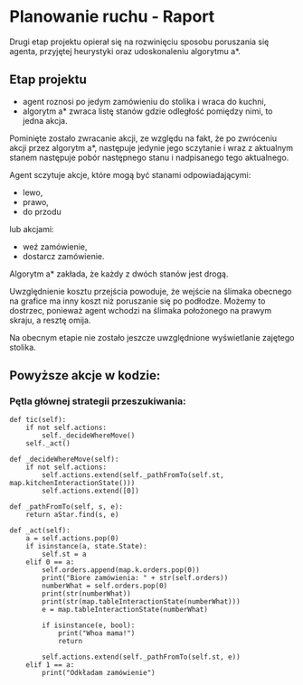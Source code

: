 # Planowanie ruchu - Raport  

Drugi etap projektu opierał się na rozwinięciu sposobu poruszania się agenta, przyjętej heurystyki oraz udoskonaleniu algorytmu a*.  

## Etap projektu  

  * agent roznosi po jedym zamówieniu do stolika i wraca do kuchni,
  * algorytm a* zwraca listę stanów gdzie odległość pomiędzy nimi, to jedna akcja.  

Pominięte zostało zwracanie akcji, ze względu na fakt, że po zwróceniu akcji przez algorytm a*, następuje jedynie jego sczytanie i wraz z aktualnym stanem następuje pobór następnego stanu i nadpisanego tego aktualnego.  

Agent sczytuje akcje, które mogą być stanami odpowiadającymi:
  * lewo,
  * prawo,
  * do przodu 
  
lub akcjami:
  * weź zamówienie,
  * dostarcz zamówienie.  

Algorytm a* zakłada, że każdy z dwóch stanów jest drogą.  

Uwzględnienie kosztu przejścia powoduje, że wejście na ślimaka obecnego na grafice ma inny koszt niż poruszanie się po podłodze.
Możemy to dostrzec, ponieważ agent wchodzi na ślimaka położonego na prawym skraju, a resztę omija.  

Na obecnym etapie nie zostało jeszcze uwzględnione wyświetlanie zajętego stolika.

## Powyższe akcje w kodzie:  

### Pętla głównej strategii przeszukiwania:  

    def tic(self):
        if not self.actions:
            self._decideWhereMove()
        self._act()

    def _decideWhereMove(self):
        if not self.actions:
            self.actions.extend(self._pathFromTo(self.st, map.kitchenInteractionState()))
            self.actions.extend([0])

    def _pathFromTo(self, s, e):
        return aStar.find(s, e)

    def _act(self):
        a = self.actions.pop(0)
        if isinstance(a, state.State):
            self.st = a
        elif 0 == a:
            self.orders.append(map.k.orders.pop(0))
            print("Biore zamówienia: " + str(self.orders))
            numberWhat = self.orders.pop(0)
            print(str(numberWhat))
            print(str(map.tableInteractionState(numberWhat)))
            e = map.tableInteractionState(numberWhat)

            if isinstance(e, bool):
                print("Whoa mama!")
                return

            self.actions.extend(self._pathFromTo(self.st, e))
        elif 1 == a:
            print("Odkładam zamówienie")
